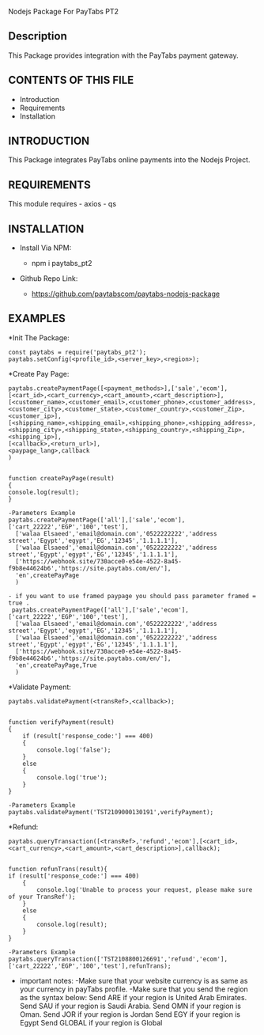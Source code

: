 Nodejs Package For PayTabs PT2

Description
-----------
This Package provides integration with the PayTabs payment gateway.

CONTENTS OF THIS FILE
---------------------
* Introduction
* Requirements
* Installation

INTRODUCTION
------------
This Package integrates PayTabs online payments into
the Nodejs Project.

REQUIREMENTS
------------
This module requires 
    - axios
    - qs

INSTALLATION
------------
* Install Via NPM:
    - npm i paytabs_pt2
    
* Github Repo Link:
    - https://github.com/paytabscom/paytabs-nodejs-package


EXAMPLES
------------

*Init The Package:

    const paytabs = require('paytabs_pt2');
    paytabs.setConfig(<profile_id>,<server_key>,<region>);

*Create Pay Page:

    paytabs.createPaymentPage([<payment_methods>],['sale','ecom'],[<cart_id>,<cart_currency>,<cart_amount>,<cart_description>],
    [<customer_name>,<customer_email>,<customer_phone>,<customer_address>,<customer_city>,<customer_state>,<customer_country>,<customer_Zip>,<customer_ip>],
    [<shipping_name>,<shipping_email>,<shipping_phone>,<shipping_address>,<shipping_city>,<shipping_state>,<shipping_country>,<shipping_Zip>,<shipping_ip>],
    [<callback>,<return_url>],
    <paypage_lang>,callback
    )


    function createPayPage(result)
    {
    console.log(result);
    }

    -Parameters Example
    paytabs.createPaymentPage(['all'],['sale','ecom'],['cart_22222','EGP','100','test'],
      ['walaa Elsaeed','email@domain.com','0522222222','address street','Egypt','egypt','EG','12345','1.1.1.1'],
      ['walaa Elsaeed','email@domain.com','0522222222','address street','Egypt','egypt','EG','12345','1.1.1.1'],
      ['https://webhook.site/730acce0-e54e-4522-8a45-f9b8e44624b6','https://site.paytabs.com/en/'],
      'en',createPayPage
      )

    - if you want to use framed paypage you should pass parameter framed = true .
     paytabs.createPaymentPage(['all'],['sale','ecom'],['cart_22222','EGP','100','test'],
      ['walaa Elsaeed','email@domain.com','0522222222','address street','Egypt','egypt','EG','12345','1.1.1.1'],
      ['walaa Elsaeed','email@domain.com','0522222222','address street','Egypt','egypt','EG','12345','1.1.1.1'],
      ['https://webhook.site/730acce0-e54e-4522-8a45-f9b8e44624b6','https://site.paytabs.com/en/'],
      'en',createPayPage,True
      )

*Validate Payment:

    paytabs.validatePayment(<transRef>,<callback>);


    function verifyPayment(result)
    {
        if (result['response_code:'] === 400)
        {
            console.log('false');
        }
        else
        {
            console.log('true');
        }
    }

    -Parameters Example
    paytabs.validatePayment('TST2109000130191',verifyPayment);


*Refund:

    paytabs.queryTransaction([<transRef>,'refund','ecom'],[<cart_id>,<cart_currency>,<cart_amount>,<cart_description>],callback);

    
    function refunTrans(result){
    if (result['response_code:'] === 400)
        {
            console.log('Unable to process your request, please make sure of your TransRef');
        }
        else
        {
            console.log(result);
        }
    }

    -Parameters Example
    paytabs.queryTransaction(['TST2108800126691','refund','ecom'],['cart_22222','EGP','100','test'],refunTrans);


* important notes:
  -Make sure that your website currency is as same as your currency in payTabs profile.
  -Make sure that you send the region as the syntax below:
  Send ARE if your region is United Arab Emirates.
  Send SAU if your region is Saudi Arabia.
  Send OMN if your region is Oman.
  Send JOR if your region is Jordan
  Send EGY if your region is Egypt
  Send GLOBAL if your region is Global